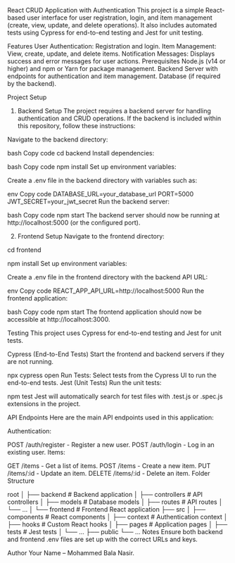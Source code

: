 React CRUD Application with Authentication
This project is a simple React-based user interface for user registration, login, and item management (create, view, update, and delete operations). It also includes automated tests using Cypress for end-to-end testing and Jest for unit testing.

Features
User Authentication: Registration and login.
Item Management: View, create, update, and delete items.
Notification Messages: Displays success and error messages for user actions.
Prerequisites
Node.js (v14 or higher) and npm or Yarn for package management.
Backend Server with endpoints for authentication and item management.
Database (if required by the backend).

Project Setup
1. Backend Setup
The project requires a backend server for handling authentication and CRUD operations. If the backend is included within this repository, follow these instructions:

Navigate to the backend directory:

bash
Copy code
cd backend
Install dependencies:

bash
Copy code
npm install
Set up environment variables:

Create a .env file in the backend directory with variables such as:

env
Copy code
DATABASE_URL=your_database_url
PORT=5000
JWT_SECRET=your_jwt_secret
Run the backend server:

bash
Copy code
npm start
The backend server should now be running at http://localhost:5000 (or the configured port).

2. Frontend Setup
Navigate to the frontend directory:


cd frontend

npm install
Set up environment variables:

Create a .env file in the frontend directory with the backend API URL:

env
Copy code
REACT_APP_API_URL=http://localhost:5000
Run the frontend application:

bash
Copy code
npm start
The frontend application should now be accessible at http://localhost:3000.

Testing
This project uses Cypress for end-to-end testing and Jest for unit tests.

Cypress (End-to-End Tests)
Start the frontend and backend servers if they are not running.

npx cypress open
Run Tests: Select tests from the Cypress UI to run the end-to-end tests.
Jest (Unit Tests)
Run the unit tests:


npm test
Jest will automatically search for test files with .test.js or .spec.js extensions in the project.

API Endpoints
Here are the main API endpoints used in this application:

Authentication:

POST /auth/register - Register a new user.
POST /auth/login - Log in an existing user.
Items:

GET /items - Get a list of items.
POST /items - Create a new item.
PUT /items/:id - Update an item.
DELETE /items/:id - Delete an item.
Folder Structure

root
│
├── backend                # Backend application
│   ├── controllers        # API controllers
│   ├── models             # Database models
│   ├── routes             # API routes
│   └── ...
│
└── frontend               # Frontend React application
    ├── src
    │   ├── components     # React components
    │   ├── context        # Authentication context
    │   ├── hooks          # Custom React hooks
    │   ├── pages          # Application pages
    │   ├── tests          # Jest tests
    │   └── ...
    ├── public
    └── ...
Notes
Ensure both backend and frontend .env files are set up with the correct URLs and keys.


Author
Your Name – Mohammed Bala Nasir.